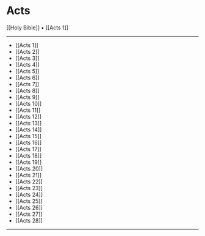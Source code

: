 # Acts

[[Holy Bible]] • [[Acts 1]]

---

- [[Acts 1]]
- [[Acts 2]]
- [[Acts 3]]
- [[Acts 4]]
- [[Acts 5]]
- [[Acts 6]]
- [[Acts 7]]
- [[Acts 8]]
- [[Acts 9]]
- [[Acts 10]]
- [[Acts 11]]
- [[Acts 12]]
- [[Acts 13]]
- [[Acts 14]]
- [[Acts 15]]
- [[Acts 16]]
- [[Acts 17]]
- [[Acts 18]]
- [[Acts 19]]
- [[Acts 20]]
- [[Acts 21]]
- [[Acts 22]]
- [[Acts 23]]
- [[Acts 24]]
- [[Acts 25]]
- [[Acts 26]]
- [[Acts 27]]
- [[Acts 28]]

---
